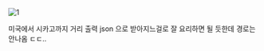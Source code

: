 ![1](https://user-images.githubusercontent.com/49302859/79200163-fdefa780-7e70-11ea-96a6-86bbd2020ed5.PNG)

미국에서 시카고까지 거리 출력 json 으로 받아지느걸로 잘 요리하면 될 듯한데 경로는 안나옴 ㄷㄷ..

